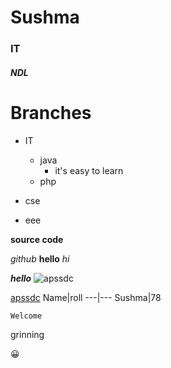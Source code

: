 # Sushma
### IT
##### NDL

# Branches 
- IT
  - java
    - it's easy to learn
  - php
- cse

- eee

**source code**

*github*
**hello** *hi*


***hello***
![apssdc](https://images.app.goo.gl/GwLrZzsFkdKZTPZL6) 

[apssdc](www.google.com)
Name|roll
---|---
Sushma|78

```
Welcome
```
grinning

:grinning:
